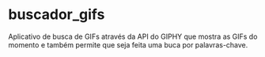# buscador_gifs

Aplicativo de busca de GIFs através da API do GIPHY que mostra as GIFs do momento e também permite que seja feita uma buca por palavras-chave.
